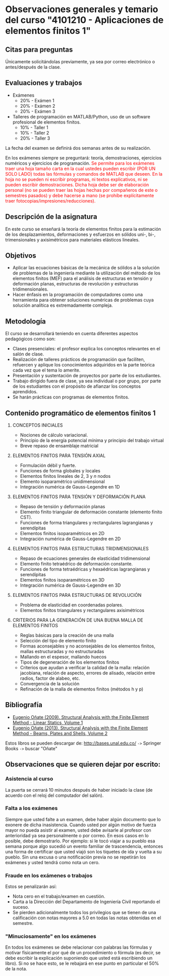 # Observaciones generales y temario del curso "4101210 - Aplicaciones de elementos finitos 1"

## Citas para preguntas
Únicamente solicitándolas previamente, ya sea por correo electrónico o antes/después de la clase.


## Evaluaciones y trabajos
* Exámenes
   - 20% - Exámen 1
   - 20% - Exámen 2
   - 20% - Exámen 3
* Talleres de programación en MATLAB/Python, uso de un software profesional de elementos finitos.
   - 10% - Taller 1
   - 10% - Taller 2
   - 20% - Taller 3

La fecha del examen se definirá dos semanas antes de su realización.

<!---
El curso se evaluará mediante exámenes orales y talleres, así:

* **Examen oral 1:** 20%, todo el material visto en clase, diapositivas y lecturas. Tema por definir.
* **Examen oral 2:** 20%, todo el material visto en clase, diapositivas y lecturas. Tema por definir.
* **Examen oral 3:** 20%, todo el material visto en clase, diapositivas y lecturas. Tema por definir.
* **Ejercicios de programación:** 20%, se seleccionarán al azar dos ejercicios y se evaluarán. Se calificarán qué tan completos están y si incluyen todo lo solicitado.
* **Trabajo final:** 20%, uso de un software profesional de elementos finitos.
--->

En los exámenes siempre se preguntará: teoría, demostraciones, ejercicios numéricos y ejercicios de programación. <span style="color: #ff0000;">Se permite para los exámenes traer una hoja tamaño carta en la cual ustedes pueden escribir (POR UN SOLO LADO) todas las fórmulas y comandos de MATLAB que deseen. En la hoja no se pueden ni escribir programas, ni textos explicativos, ni se pueden escribir demostraciones. Dicha hoja debe ser de elaboración personal (no se pueden traer las hojas hechas por compañeros de este o semestres pasados) y debe hacerse a mano (se prohíbe explícitamente traer fotocopias/impresiones/reducciones).</span>

<!--- 
## Examenes
Los exámenes serán orales e individuales. Se realizarán siguiendo [este](https://github.com/diegoandresalvarez/solidos/blob/master/docs/protocolo_examenes_orales.md) protocolo. En ellos, más que evaluar conceptos de memoria o verificar si el estudiante entiende la matemática detrás de las ecuaciones, se evaluará la *capacidad crítica* que se tiene al momento de emplear los conceptos aprendidos.

## Criterios de calificación de los apuntes

Se pueden presentar los apuntes en un cuaderno y/o rayando directamente sobre impresiones del libro y diapositivas:

 * Los apuntes en un cuaderno se calificarán así:
   * 5.0 Apuntes completos y de buena claridad. Incluyen no solo lo enseñado en clase y en las diapositivas, sino también el contenido que el profesor asignó como lectura en los textos guía.
   * 4.0 Apuntes de buena calidad pero parcialmente completos; hay detalles que hacen falta
   * 2.5 Apuntes mediocres e incompletos: es difícil estudiar de ellos
   * 1.0 Apuntes supermalos
   * 0.0 No hizo apuntes

 * Los apuntes sobre las impresiones del libro/diapositivas en papel se calificarán así: 
   * 5.0 Hace muchas notas en el extremo de la página que complementan o ayudan a entender el texto del libro y/o de las diapositivas. Deduce fórmulas en la margen del texto. Marca los errores que encontró en el libro. Contienen las explicaciones extra que se hacen en los videos pero que no se explican en el libro.
   * 4.0 Anotaciones adicionales de buena calidad pero parcialmente completos; hay detalles que hacen falta.
   * 1.0 Se limitó a subrayar o a marcar con resaltador. Eventualmente hay notas a mano, pero son pocas. No se evidencia que estudió con juicio las hojas.
   * 0.0 No hizo apuntes o simplemente presentó un PDF resaltado.

La razón del porqué se deben hacer las notas en papel y no electrócamente es que hay estudios que demuestran que estudiar sobre papel es más efectivo que aprender sobre una pantalla. Ver por ejemplo los artículos [1](https://www.eldiario.es/consumoclaro/consumo_digital/mejor-leer-libros-impresos-electronicos_1_3220278.html) y [2](https://www.xataka.com/otros/los-estudiantes-aprenden-mucho-mas-efectivamente-de-los-libros-impresos-que-de-pantallas-aunque-ellos-creen-lo-contrario).

* Por cada día de retrazo en la entrega de los apuntes se tendrá una décima menos.
* Si los apuntes se entregan un día antes de la fecha prevista, se tendrán dos décimas adicionales.
* Si los apuntes se entregan dos días o más días antes de la fecha prevista, se tendrán cuatro décimas adicionales.
* Durante el semestre se tendrán 30 clases aproximadamente. Al final del semestre, el conjunto de todos los apuntes se dividirá en tres grupos y de cada uno de esos grupos se seleccionará al azar uno de los apuntes. Solamente se calificarán los 3 apuntes seleccionados.
--->

## Descripción de la asignatura
En este curso se enseñará la teoría de elementos finitos para la estimación de los desplazamientos, deformaciones y esfuerzos en sólidos uni-, bi-, trimensionales y axisimétricos para materiales elásticos lineales.

## Objetivos
* Aplicar las ecuaciones básicas de la mecánica de sólidos a la solución de problemas de la ingeniería mediante la utilización del método de los elementos finitos (MEF) para el análisis de estructuras en tensión y deformación planas, estructuras de revolución y estructuras tridimensionales.
* Hacer énfasis en la programación de computadores como una herramienta para obtener soluciones numéricas de problemas cuya solución analítica es extremadamente compleja.

## Metodología
El curso se desarrollará teniendo en cuenta diferentes aspectos pedagógicos como son:
* Clases presenciales: el profesor explica los conceptos relevantes en el salón de clase.
* Realización de talleres prácticos de programación que faciliten, refuercen y aplique los conocimientos adquiridos en la parte teórica cada vez que el tema lo amerite.
* Presentación y sustentación de proyectos por parte de los estudiantes.
* Trabajo dirigido fuera de clase, ya sea individual o por grupo, por parte de los estudiantes con el propósito de afianzar los conceptos aprendidos.
* Se harán prácticas con programas de elementos finitos.

## Contenido programático de elementos finitos 1
1. CONCEPTOS INICIALES
   * Nociones de cálculo variacional.
   * Principio de la energía potencial mínima y principio del trabajo virtual
   * Breve repaso de ensamblaje matricial

2. ELEMENTOS FINITOS PARA TENSIÓN AXIAL
   * Formulación débil y fuerte.
   * Funciones de forma globales y locales
   * Elementos finitos lineales de 2, 3 y *n* nodos
   * Elemento isoparamétrico unidimensional
   * Integración numérica de Gauss-Legendre en 1D

3. ELEMENTOS FINITOS PARA TENSIÓN Y DEFORMACIÓN PLANA
   * Repaso de tensión y deformación planas
   * Elemento finito triangular de deformación constante (elemento finito CST).
   * Funciones de forma triangulares y rectangulares lagrangianas y serendípitas
   * Elementos finitos isoparamétricos en 2D
   * Integración numérica de Gauss-Legendre en 2D

4. ELEMENTOS FINITOS PARA ESTRUCTURAS TRIDIMENSIONALES
   * Repaso de ecuaciones generales de elasticidad tridimensional
   * Elemento finito tetraédrico de deformación constante.
   * Funciones de forma tetraédricas y hexaédricas lagrangianas y serendípitas
   * Elementos finitos isoparamétricos en 3D
   * Integración numérica de Gauss-Legendre en 3D

5. ELEMENTOS FINITOS PARA ESTRUCTURAS DE REVOLUCIÓN
   * Problema de elasticidad en coordenadas polares.
   * Elementos finitos triangulares y rectangulares axisimétricos
   
6. CRITERIOS PARA LA GENERACIÓN DE UNA BUENA MALLA DE ELEMENTOS FINITOS
   * Reglas básicas para la creación de una malla
   * Selección del tipo de elemento finito
   * Formas aconsejables y no aconsejables de los elementos finitos, mallas estructuradas y no estructuradas
   * Mallando en el espesor, mallando huecos
   * Tipos de degeneración de los elementos finitos
   * Criterios que ayudan a verificar la calidad de la malla: relación jacobiana, relación de aspecto, errores de alisado, relación entre radios, factor de alabeo, etc.
   * Convergencia de la solución
   * Refinación de la malla de elementos finitos (métodos h y p)

## Bibliografía
<!---
Eugenio Oñate. Cálculo de estructuras por el método de elementos finitos: análisis estático lineal. Barcelona:Centro Internacional de Métodos Numéricos en Ingeniería, CIMNE 1995. 2 edición. (en la biblioteca hay 15 ejemplares: `624.171/O59c2`).

La versión en inglés (más moderna) se puede descargar así:
--->

- [Eugenio Oñate (2009). Structural Analysis with the Finite Element Method - Linear Statics, Volume 1](https://link.springer.com/book/10.1007/978-1-4020-8733-2)
- [Eugenio Oñate (2013). Structural Analysis with the Finite Element Method - Beams, Plates and Shells, Volume 2](https://link.springer.com/book/10.1007%2F978-1-4020-8743-1)

Estos libros se pueden descargar de: 
http://bases.unal.edu.co/ `->` Springer Books `->` buscar "Oñate"

## Observaciones que se quieren dejar por escrito:
### Asistencia al curso
La puerta se cerrará 10 minutos después de haber iniciado la clase (de acuerdo con el reloj del computador del salón).

### Falta a los exámenes
Siempre que usted falte a un examen, debe haber algún documento que lo exonere de dicha inasistencia. Cuando usted por algún motivo de fuerza mayor no pueda asistir al examen, usted debe avisarle al profesor con anterioridad ya sea personalmente o por correo. En esos casos en lo posible, debe demostrarlo. Por ejemplo: si le tocó viajar a su pueblo esa semana porque algo sucedió un evento familiar de trascendencia, entonces una forma de certificar que usted viajó son los tiquetes de ida y vuelta a su pueblo. Sin una excusa o una notificación previa no se repetirán los exámenes y usted tendrá como nota un cero.

### Fraude en los exámenes o trabajos
Estos se penalizarán así:

- Nota cero en el trabajo/examen en cuestión.
- Carta a la Dirección del Departamento de Ingeniería Civil reportando el suceso.
- Se pierden adicionalmente todos los privilegios que se tienen de una calificación con notas mayores a 5.0 en todas las notas obtenidas en el semestre.

### "Minuciosamente" en los exámenes
En todos los exámenes se debe relacionar con palabras las fórmulas y motivar físicamente el por qué de un procedimiento o fórmula (es decir, se debe escribir la explicación suponiendo que usted está escribiendo un libro). Si no se hace esto, se le rebajará en ese punto en particular el 50% de la nota.
